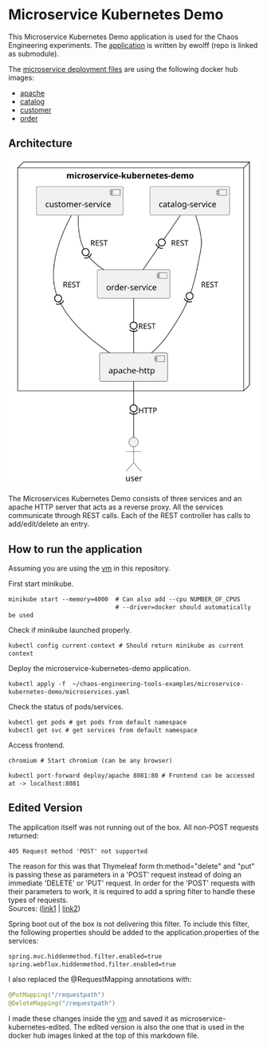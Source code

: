 # Microservice Kubernetes Demo
This Microservice Kubernetes Demo application is used for the Chaos Engineering experiments.
The [application](microservice-kubernetes) is written by ewolff (repo is linked as submodule).

The [microservice deployment files](microservices.yaml) are using the following docker hub images:
* [apache](https://hub.docker.com/repository/docker/tuncercatalkaya/microservice-kubernetes-demo-apache)
* [catalog](https://hub.docker.com/repository/docker/tuncercatalkaya/microservice-kubernetes-demo-catalog)
* [customer](https://hub.docker.com/repository/docker/tuncercatalkaya/microservice-kubernetes-demo-customer)
* [order](https://hub.docker.com/repository/docker/tuncercatalkaya/microservice-kubernetes-demo-order)

## Architecture
![](uml/microservice-kubernetes-demo.svg)

The Microservices Kubernetes Demo consists of three services and an apache HTTP server that acts as
a reverse proxy. All the services communicate through REST calls. Each of the REST controller has calls to
add/edit/delete an entry.

## How to run the application
Assuming you are using the [vm](../vm/) in this repository.

First start minikube.
```shell
minikube start --memory=4000  # Can also add --cpu NUMBER_OF_CPUS
                              # --driver=docker should automatically be used
```
Check if minikube launched properly.
```shell
kubectl config current-context # Should return minikube as current context
```
Deploy the microservice-kubernetes-demo application.
```shell
kubectl apply -f  ~/chaos-engineering-tools-examples/microservice-kubernetes-demo/microservices.yaml
```
Check the status of pods/services.
```shell
kubectl get pods # get pods from default namespace
kubectl get svc # get services from default namespace
```
Access frontend.
```shell
chromium # Start chromium (can be any browser)
```
```shell
kubectl port-forward deploy/apache 8081:80 # Frontend can be accessed at -> localhost:8081
```

## Edited Version
The application itself was not running out of the box. All non-POST requests returned:
```
405 Request method 'POST' not supported
```
The reason for this was that Thymeleaf form th:method="delete" and "put" is passing these as
parameters in a 'POST' request instead of doing an immediate 'DELETE' or 'PUT' request.
In order for the 'POST' requests with their parameters to work, it is required
to add a spring filter to handle these types of requests.  
Sources: ([link1](https://stackoverflow.com/questions/52215877/thymeleaf-405-request-method-post-not-supported)
|
[link2](https://stackoverflow.com/questions/72744349/thymeleaf-thmethod-delete-put-leads-to-request-method-post-not-supported))

Spring boot out of the box is not delivering this filter. To include this filter,
the following properties should be added to the application.properties of the services:
```properties
spring.mvc.hiddenmethod.filter.enabled=true
spring.webflux.hiddenmethod.filter.enabled=true
```
I also replaced the @RequestMapping annotations with:
```java
@PutMapping("/requestpath")
@DeleteMapping("/requestpath")
```

I made these changes inside the [vm](../vm/) and saved it as microservice-kubernetes-edited.
The edited version is also the one that is used in the docker hub images linked at the top
of this markdown file.